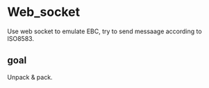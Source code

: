 # Web_socket

Use web socket to emulate EBC, try to send messaage according to ISO8583.

## goal
Unpack & pack.

##
